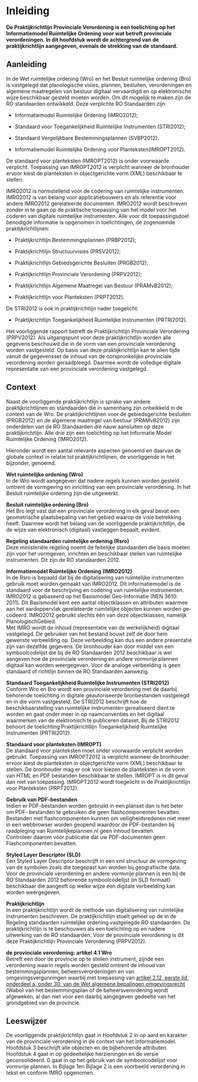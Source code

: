 # Inleiding

**De Praktijkrichtlijn Provinciale Verordening is een toelichting op het
Informatiemodel Ruimtelijke Ordening voor wat betreft provinciale verordeningen.
In dit hoofdstuk wordt de achtergrond van de praktijkrichtlijn aangegeven,
evenals de strekking van de standaard.**

## Aanleiding

In de Wet ruimtelijke ordening (Wro) en het Besluit ruimtelijke ordening (Bro)
is vastgelegd dat planologische visies, plannen, besluiten, verordeningen en
algemene maatregelen van bestuur digitaal vervaardigd en op elektronische wijze
beschikbaar gesteld moeten worden. Om dit mogelijk te maken zijn de RO
standaarden ontwikkeld. Deze verplichte RO Standaarden zijn:

-   Informatiemodel Ruimtelijke Ordening (IMRO2012);

-   Standaard voor Toegankelijkheid Ruimtelijke Instrumenten (STRI2012);

-   Standaard Vergelijkbare Bestemmingsplannen (SVBP2012).

-   Informatiemodel Ruimtelijke Ordening voor Planteksten(IMROPT2012).

De standaard voor planteksten (IMROPT2012) is onder voorwaarde verplicht.
Toepassing van IMROPT2012 is verplicht wanneer de bronhouder ervoor kiest de
planteksten in objectgerichte vorm (XML) beschikbaar te stellen.

IMRO2012 is normstellend voor de codering van ruimtelijke instrumenten. IMRO2012
is van belang voor applicatiebouwers en als referentie voor andere IMRO2012
gerelateerde documenten. IMRO2012 wordt beschreven zonder in te gaan op de
praktische toepassing van het model voor het coderen van digitale ruimtelijke
instrumenten. Alle voor dit toepassingsdoel benodigde informatie is opgenomen in
toelichtingen, de zogenoemde praktijkrichtlijnen:

-   Praktijkrichtlijn Bestemmingsplannen (PRBP2012);

-   Praktijkrichtlijn Structuurvisies (PRSV2012);

-   Praktijkrichtlijn Gebiedsgerichte Besluiten (PRGB2012);

-   Praktijkrichtlijn Provinciale Verordening (PRPV2012);

-   Praktijkrichtlijn Algemene Maatregel van Bestuur (PRAMvB2012);

-   Praktijkrichtlijn voor Planteksten (PRPT2012).

De STRI2012 is ook in praktijkrichtlijn nader toegelicht:

-   Praktijkrichtlijn Toegankelijkheid Ruimtelijke Instrumenten (PRTRI2012).

Het voorliggende rapport betreft de Praktijkrichtlijn Provinciale Verordening
(PRPV2012). Als uitgangspunt voor deze praktijkrichtlijn worden alle gegevens
beschouwd die in de vorm van een provinciale verordening worden vastgesteld. Op
basis van deze praktijkrichtlijn kan te allen tijde vanuit de gegevensset de
inhoud van de oorspronkelijke provinciale verordening worden geraadpleegd.
Daarmee wordt de volledige digitale representatie van een provinciale
verordening vastgelegd.

## Context

Naast de voorliggende praktijkrichtlijn is sprake van andere praktijkrichtlijnen
en standaarden die in samenhang zijn ontwikkeld in de context van de Wro. De
praktijkrichtlijnen voor de gebiedsgerichte besluiten (PRGB2012) en de algemene
maatregel van bestuur (PRAMvB2012) zijn onderdelen van de RO Standaarden die
nauw aansluiten op deze praktijkrichtlijn. Alle drie zijn een toelichting op het
Informatie Model Ruimtelijke Ordening (IMRO2012).

Hieronder wordt een aantal relevante aspecten genoemd en daarvan de globale
context in relatie tot praktijkrichtlijnen, de voorliggende in het bijzonder,
genoemd.

**Wet ruimtelijke ordening (Wro)**  
In de Wro wordt aangegeven dat nadere regels kunnen worden gesteld omtrent de
vormgeving en inrichting van een provinciale verordening. In het Besluit
ruimtelijke ordening zijn die uitgewerkt.

**Besluit ruimtelijke ordening (Bro)**  
Het Bro legt vast dat een provinciale verordening in elk geval bevat een
geometrische plaatsbepaling van het gebied waarop de visie betrekking heeft.
Daarmee wordt het belang van de voorliggende praktijkrichtlijn, die de wijze van
elektronisch (digitaal) vastleggen bepaalt, evident.

**Regeling standaarden ruimtelijke ordening (Rsro)**  
Deze ministeriële regeling noemt de feitelijke standaarden die basis moeten zijn
voor het vormgeven, inrichten en beschikbaar stellen van ruimtelijke
instrumenten. Dit zijn de RO standaarden 2012.

**Informatiemodel Ruimtelijke Ordening (IMRO2012)**  
In de Rsro is bepaald dat bij de digitalisering van ruimtelijke instrumenten
gebruik moet worden gemaakt van IMRO2012. Dit informatiemodel is de standaard
voor de beschrijving en codering van ruimtelijke instrumenten. IMRO2012 is
gebaseerd op het Basis­model Geo-Informatie (NEN 3610: 2011). Dit Basismodel
kent een aantal objectklassen en at­tributen waarmee aan het aardoppervlak
gerelateerde ruimtelijke objecten kunnen worden ge­codeerd. IMRO2012 gebruikt
slechts één van deze objectklassen, namelijk PlanologischGe­bied.  
Met IMRO wordt de inhoud (representatie van de werkelijkheid) digitaal
vastgelegd. De gebruiker van het bestand bouwt zelf de door hem gewenste
verbeelding op. Deze verbeelding kan dus een andere presentatie zijn van
dezelfde gegevens. De bronhouder kan door middel van een symboolcodelijst die
bij de RO Standaarden 2012 beschikbaar is wel aangeven hoe de provinciale
verordening en andere vormvrije plannen digitaal kan worden weergegeven. Voor de
analoge verbeelding is geen standaard of richtlijn binnen de RO Standaarden
aanwezig.

**Standaard Toegankelijkheid Ruimtelijke Instrumenten (STRI2012)**  
Conform Wro en Bro wordt een provinciale verordening met de daarbij behorende
toelichting in digitale geautoriseerde bronbestanden vastgelegd en in die vorm
vastgesteld. De STRI2012 beschrijft hoe de beschikbaarstelling van ruimtelijke
instrumenten gerealiseerd dient te worden en gaat onder meer in op
naamconventies en het digitaal waarmerken van de elektronisch te publiceren
dataset. Bij de STRI2012 behoort de toelichting Praktijkrichtlijn
Toegankelijkheid Ruimtelijke Instrumenten (PRTRI2012).

**Standaard voor planteksten (IMROPT)**  
De standaard voor planteksten moet onder voorwaarde verplicht worden gebruikt.
Toepassing van IMROPT2012 is verplicht wanneer de bronhouder ervoor kiest de
planteksten in objectgerichte vorm (XML) beschikbaar te stellen. De bronhouder
mag er ook voor kiezen de planteksten in de vorm van HTML en PDF bestanden
beschikbaar te stellen. IMROPT is in dit geval dan niet van toepassing.
IMROPT2012 wordt toegelicht in de Praktijkrichtlijn voor Planteksten (PRPT2012).

**Gebruik van PDF-bestanden**  
Indien er PDF-bestanden worden gebruikt in een planset dan is het beter om PDF-
bestanden te gebruiken die geen flashcomponenten bevatten. Bestanden met
flashcomponenten kunnen om veiligheidsredenen niet meer in een webbrowser worden
geopend waardoor de PDF-bestanden bij raadpleging van Ruimtelijkeplannen.nl geen
inhoud bevatten.  
Controleer daarom vóór publicatie dat uw PDF-documenten geen Flashcomponenten
bevatten.

**Styled Layer Descriptor (SLD)**  
Een Styled Layer Descriptor beschrijft in een xml structuur de vormgeving van de
symbolen zoals die toegepast kan worden bij geografische data. Voor de
provinciale verordening en andere vormvrije plannen is een bij de RO Standaarden
2012 behorende symboolcodelijst (in SLD formaat) beschikbaar die aangeeft op
welke wijze een digitale verbeelding kan worden weergegeven.

**Praktijkrichtlijn**  
In een praktijkrichtlijn wordt de methode van digitalisering van ruimtelijke
instrumenten beschreven. De praktijkrichtlijn stoelt geheel op de in de Regeling
standaarden ruimtelijke ordening vastgelegde RO standaarden. De
praktijkrichtlijn is te beschouwen als een toelichting op en nadere uitwerking
van de RO standaarden. Voor de provinciale verordening is dit deze
Praktijkrichtlijn Provinciale Verordening (PRPV2012).

**de provinciale verordening: artikel 4.1 Wro**  
Betreft een door de provincie op te stellen instrument, zijnde een verordening
waarin re­gels worden gesteld omtrent de inhoud van bestemmingsplannen,
beheersverordeningen en van omgevingsvergunningen waarbij met toepassing van
[artikel 2.12, eerste lid, onderdeel a, onder 30, van de Wet algemene bepalingen
omgevingsrecht](http://wetten.overheid.nl/BWBR0024779/geldigheidsdatum_22-11-2011#Hoofdstuk2_23_Artikel212)
(Wabo) van het bestemmingsplan of de beheersverordening wordt afgeweken, al
dan niet voor een daarbij aangegeven ge­deel­te van het grondgebied van de
provincie.


## Leeswijzer

De voorliggende praktijkrichtlijn gaat in Hoofdstuk 2 in op aard en karakter van
de provinciale verordening in de context van het informatiemodel. Hoofdstuk 3
beschrijft alle objecten en de bijbehorende attributen. Hoofdstuk 4 gaat in op
gedeeltelijke herzieningen en de versie geconsolideerd. 0 gaat in op het gebruik
van de symboolcodelijst voor vormvrije plannen. In Bijlage 1en Bijlage 2 is een
voorbeeld verordening in tekst en conform IMRO opgenomen.
